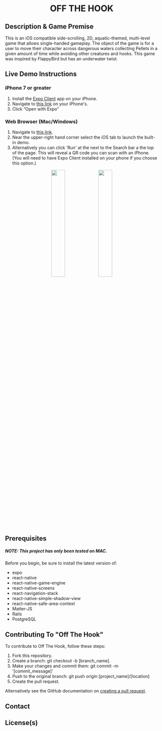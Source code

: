 <h1 align="center">OFF THE HOOK</h1>
<h2>Description & Game Premise</h2>
<p>
  This is an iOS compatible side-scrolling, 2D, aquatic-themed, multi-level game
  that allows single-handed gameplay. The object of the game is for a user to
  move their character across dangerous waters collecting Pellets in a given
  amount of time while avoiding other creatures and hooks. This game was inspired by FlappyBird but has an underwater twist.
</p>
<h2>Live Demo Instructions</h2>
<p>
  <h3>iPhone 7 or greater</h3>
  <ol>
    <li>Install the <a href='https://itunes.apple.com/app/apple-store/id982107779' alt='Expo Client App Store Link'>Expo Client</a> app on your iPhone.</li>
    <li>Navigate to <a href="https://snack.expo.io/@elzbyfar/off-the-hook">this link</a> on your iPhone's.</li>
    <li>Click “Open with Expo”</li>
  </ol>
  <h3>Web Browser (Mac/Windows)</h3>
  <ol>
    <li>Navigate to <a href="https://snack.expo.io/@elzbyfar/off-the-hook">this link</a>.</li>
    <li>Near the upper-right hand corner select the iOS tab to launch the built-in demo.</li>
    <li>Alternatively you can click 'Run' at the next to the Search bar a the top of the page. This will reveal a QR code you can scan with an iPhone. (You will need to have Expo Client installed on your phone if you choose this option.) </li>
  </ol>
</p>
<p align="center">
  <img
    src="https://github.com/elzbyfar/off-the-hook-client-side-update/blob/master/App/assets/img/title-screen.gif"
    width="30%"
  />
  <img
    src="https://github.com/elzbyfar/off-the-hook-client-side-update/blob/master/App/assets/img/sign-up.gif"
    width="30%"
  />
</p>

<h2>Prerequisites</h2>
<p>
  <h5> NOTE: This project has only been tested on MAC.</h5> 
  Before you begin, be sure to install the latest version of: 
  <ul>
    <li>expo</li>
    <li>react-native</li>
    <li>react-native-game-engine</li>
    <li>react-native-screens</li>
    <li>react-navigation-stack</li>
    <li>react-native-simple-shadow-view</li>
    <li>react-native-safe-area-context</li>
    <li>Matter-JS</li>
    <li>Rails</li>
    <li>PostgreSQL</li>
  </ul>
</p>

<h2>Contributing To "Off The Hook"</h2>

<p>
  To contribute to Off The Hook, follow these steps:

  <ol>
  <li>Fork this repository.</li>
  <li>Create a branch: git checkout -b [branch_name].</li>
  <li>Make your changes and commit them: git commit -m '[commit_message]'</li>
  <li>Push to the original branch: git push origin [project_name]/[location]</li>
  <li>Create the pull request.</li>
</ol>
Alternatively see the GitHub documentation on <a href="https://help.github.com/en/github/collaborating-with-issues-and-pull-requests/creating-a-pull-request">creating a pull request</a>.

</p>

<h2>Contact</h2>

<h2>License(s)</h2>

